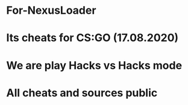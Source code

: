 # For-NexusLoader
# Its cheats for CS:GO (17.08.2020)
# We are play Hacks vs Hacks mode
# All cheats and sources public
